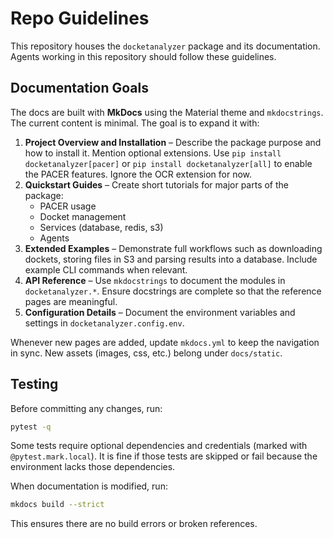 # Repo Guidelines

This repository houses the `docketanalyzer` package and its documentation. Agents working in this repository should follow these guidelines.

## Documentation Goals

The docs are built with **MkDocs** using the Material theme and `mkdocstrings`. The current content is minimal. The goal is to expand it with:

1. **Project Overview and Installation** – Describe the package purpose and how to install it. Mention optional extensions. Use `pip install docketanalyzer[pacer]` or `pip install docketanalyzer[all]` to enable the PACER features. Ignore the OCR extension for now.
2. **Quickstart Guides** – Create short tutorials for major parts of the package:
   - PACER usage
   - Docket management
   - Services (database, redis, s3)
   - Agents
3. **Extended Examples** – Demonstrate full workflows such as downloading dockets, storing files in S3 and parsing results into a database. Include example CLI commands when relevant.
4. **API Reference** – Use `mkdocstrings` to document the modules in `docketanalyzer.*`. Ensure docstrings are complete so that the reference pages are meaningful.
5. **Configuration Details** – Document the environment variables and settings in `docketanalyzer.config.env`.

Whenever new pages are added, update `mkdocs.yml` to keep the navigation in sync. New assets (images, css, etc.) belong under `docs/static`.

## Testing

Before committing any changes, run:

```bash
pytest -q
```

Some tests require optional dependencies and credentials (marked with `@pytest.mark.local`). It is fine if those tests are skipped or fail because the environment lacks those dependencies.

When documentation is modified, run:

```bash
mkdocs build --strict
```

This ensures there are no build errors or broken references.

